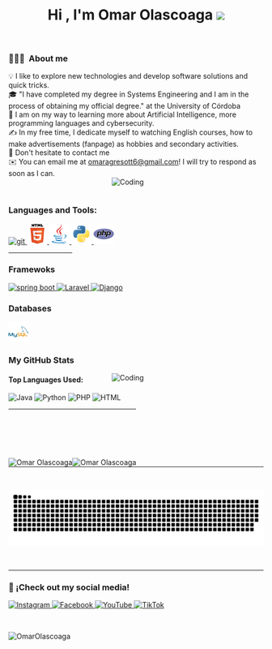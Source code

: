 <h1 align="center"><b>Hi , I'm Omar Olascoaga </b><img src="https://media.giphy.com/media/hvRJCLFzcasrR4ia7z/giphy.gif" width="35"></h1>

<p align="left"> <a href="https://twitter.com/" target="blank"><img src="https://img.shields.io/twitter/follow/?logo=twitter&style=for-the-badge" alt="" /></a> </p>

### 👨🏻‍💻 &nbsp;About me

💡 I like to explore new technologies and develop software solutions and quick tricks.  
🎓 "I have completed my degree in Systems Engineering and I am in the process of obtaining my official degree." at the University of Córdoba  
🌱 I am on my way to learning more about Artificial Intelligence, more programming languages ​​and cybersecurity.  
✍️ In my free time, I dedicate myself to watching English courses, how to make advertisements (fanpage) as hobbies and secondary activities.  
💬 Don't hesitate to contact me  
✉️ You can email me at omaragresott6@gmail.com! I will try to respond as soon as I can.  
<img align="right" alt="Coding" width="300" src="https://i.pinimg.com/originals/81/17/8b/81178b47a8598f0c81c4799f2cdd4057.gif">


<br>
<h3 align="left">Languages and Tools:</h3>
<p align="left">
    <a href="https://git-scm.com/" target="_blank" rel="noreferrer">
        <img src="https://www.vectorlogo.zone/logos/git-scm/git-scm-icon.svg" alt="git" width="40" height="40"/>
    </a>
    <a href="https://www.w3.org/html/" target="_blank" rel="noreferrer">
        <img src="https://raw.githubusercontent.com/devicons/devicon/master/icons/html5/html5-original-wordmark.svg" alt="html5" width="40" height="40"/>
    </a>
    <a href="https://www.java.com" target="_blank" rel="noreferrer">
        <img src="https://raw.githubusercontent.com/devicons/devicon/master/icons/java/java-original.svg" alt="java" width="40" height="40"/>
    </a>
    <a href="https://www.python.org" target="_blank" rel="noreferrer">
        <img src="https://raw.githubusercontent.com/devicons/devicon/master/icons/python/python-original.svg" alt="python" width="40" height="40"/>
    </a>
    <a href="https://www.php.net/" target="_blank" rel="noreferrer">
        <img src="https://raw.githubusercontent.com/devicons/devicon/master/icons/php/php-original.svg" alt="php" width="40" height="40"/>
    </a>
</p>
<hr width="25%" >

### Framewoks 
</a>
    <a href="https://spring.io/projects/spring-boot" target="_blank" rel="noreferrer">
        <img src="https://www.vectorlogo.zone/logos/springio/springio-icon.svg" alt="spring boot" width="40" height="40"/>
    </a>
    <!-- Laravel -->
<a href="https://laravel.com/" target="_blank" rel="noreferrer">
    <img src="https://www.vectorlogo.zone/logos/laravel/laravel-icon.svg" alt="Laravel" width="40" height="40"/>
</a>

<!-- Django -->
<a href="https://www.djangoproject.com/" target="_blank" rel="noreferrer">
    <img src="https://cdn.worldvectorlogo.com/logos/django.svg" alt="Django" width="40" height="40"/>
</a>

### Databases 
<a href="https://www.mysql.com/" target="_blank" rel="noreferrer">
        <img src="https://raw.githubusercontent.com/devicons/devicon/master/icons/mysql/mysql-original-wordmark.svg" alt="mysql" width="40" height="40"/>
    </a>

### My GitHub Stats
<img align="right" alt="Coding" width="300" src="https://cdn.dribbble.com/users/1277312/screenshots/14733298/media/39b1045e593737587dd60e42c8422d1f.gif">

#### Top Languages Used:

![Java](https://img.shields.io/badge/Java-78.7%25-orange?style=for-the-badge)
![Python](https://img.shields.io/badge/Python-13.77%25-blue?style=for-the-badge)
![PHP](https://img.shields.io/badge/PHP-3.99%25-purple?style=for-the-badge)
![HTML](https://img.shields.io/badge/HTML-3.22%25-red?style=for-the-badge)
<hr width="50%" >

<br><br><br><br>
<p><img align="left" src="https://github-readme-stats.vercel.app/api?username=anii693&show_icons=true&theme=dark&locale=en&custom_title=Omar%20Olascoaga%20GitHub%20Stats&hide=prs,issues,stars,contribs&count_private=true&include_all_commits=false&hide_commits=true" alt="Omar Olascoaga" /></p>
<p><img align="left" src="https://github-readme-streak-stats.herokuapp.com/?user=anii693&theme=dark&hide_border=true&count_private=true&include_all_commits=false&currStreakNum=0&sideNums=0" alt="Omar Olascoaga" /></p>
<hr width="100%" >
<br>

<p align="center">
  <img  src="https://raw.githubusercontent.com/Elanza-48/Elanza-48/main/resources/img/github-contribution-grid-snake.svg"
    alt="example" />
</p>

<br>
<hr width="100%" >
<h3 align="left">📢 ¡Check out my social media!</h3>

<p align="left">
  <a href="https://instagram.com/https://www.instagram.com/omar_j_olascoaga/" target="_blank">
    <img src="https://img.shields.io/badge/Instagram-E4405F?style=for-the-badge&logo=instagram&logoColor=white" alt="Instagram">
  </a>
  <a href="https://facebook.com/https://www.facebook.com/omar.olascoaga.96" target="_blank">
    <img src="https://img.shields.io/badge/Facebook-1877F2?style=for-the-badge&logo=facebook&logoColor=white" alt="Facebook">
  </a>
  <a href="https://youtube.com/@omarolascoaga5541" target="_blank">
    <img src="https://img.shields.io/badge/YouTube-FF0000?style=for-the-badge&logo=youtube&logoColor=white" alt="YouTube">
  </a>
  <a href="https://tiktok.com/@omarolascoaga1" target="_blank">
    <img src="https://img.shields.io/badge/TikTok-000000?style=for-the-badge&logo=tiktok&logoColor=white" alt="TikTok">
  </a>
</p>

<br>

<p align="left">
  <img src="https://komarev.com/ghpvc/?username=OmarOlascoaga&label=Profile%20views&color=0e75b6&style=flat" alt="OmarOlascoaga" />
</p>
